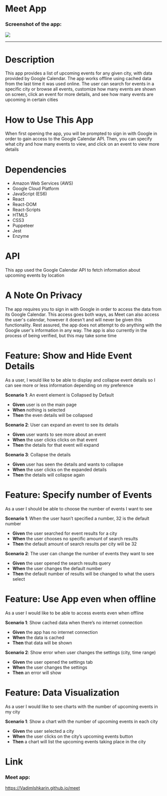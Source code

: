 # Meet App

### Screenshot of the app:

  <img src="/img/meet.png" style="display: inline-block; margin: 0 auto; max-width: 800px">

---

# Description

This app provides a list of upcoming events for any given city, with data provided by Google Calendar. The app works offline using cached data from the last time it was used online. The user can search for events in a specific city or browse all events, customize how many events are shown on screen, click an event for more details, and see how many events are upcoming in certain cities

# How to Use This App

When first opening the app, you will be prompted to sign in with Google in order to gain access to the Google Calendar API. Then, you can specify what city and how many events to view, and click on an event to view more details

# Dependencies

- Amazon Web Services (AWS)
- Google Cloud Platform
- JavaScript (ES6)
- React
- React-DOM
- React-Scripts
- HTML5
- CSS3
- Puppeteer
- Jest
- Enzyme

# API

This app used the Google Calendar API to fetch information about upcoming events by location

# A Note On Privacy

The app requires you to sign in with Google in order to access the data from its Google Calendar. This access goes both ways, as Meet can also access the user's calendar, however it doesn't and will never be given this functionality. Rest assured, the app does not attempt to do anything with the Google user's information in any way. The app is also currently in the process of being verified, but this may take some time

# Feature: Show and Hide Event Details

As a user, I would like to be able to display and collapse event details so I can see more or less information depending on my preference

**Scenario 1**:
An event element is Collapsed by Default

- **Given** user is on the main page
- **When** nothing is selected
- **Then** the even details will be collapsed

**Scenario 2**:
User can expand an event to see its details

- **Given** user wants to see more about an event
- **When** the user clicks clicks on that event
- **Then** the details for that event will expand

**Scenario 3**:
Collapse the details

- **Given** user has seen the details and wants to collapse
- **When** the user clicks on the expanded details
- **Then** the details will collapse again

# Feature: Specify number of Events

As a user I should be able to choose the number of events I want to see

**Scenario 1**:
When the user hasn’t specified a number, 32 is the default number

- **Given** the user searched for event results for a city
- **When** the user chooses no specific amount of search results
- **Then** the default amount of search results per city will be 32

**Scenario 2**:
The user can change the number of events they want to see

- **Given** the user opened the search results query
- **When** the user changes the default number
- **Then** the default number of results will be changed to what the users select

# Feature: Use App even when offline

As a user I would like to be able to access events even when offline

**Scenario 1**:
Show cached data when there’s no internet connection

- **Given** the app has no internet connection
- **When** the data is cached
- **Then** that data will be shown

**Scenario 2**:
Show error when user changes the settings (city, time range)

- **Given** the user opened the settings tab
- **When** the user changes the settings
- **Then** an error will show

# Feature: Data Visualization

As a user I would like to see charts with the number of upcoming events in my city

**Scenario 1**:
Show a chart with the number of upcoming events in each city

- **Given** the user selected a city
- **When** the user clicks on the city’s upcoming events button
- **Then** a chart will list the upcoming events taking place in the city

# Link

### Meet app:

https://VadimIshkarin.github.io/meet
